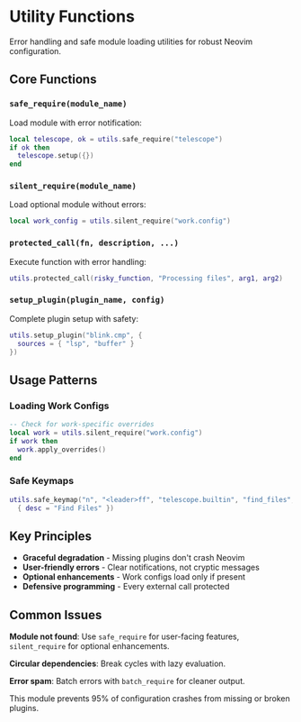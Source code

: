 # Utility Functions

Error handling and safe module loading utilities for robust Neovim configuration.

## Core Functions

### `safe_require(module_name)`

Load module with error notification:

```lua
local telescope, ok = utils.safe_require("telescope")
if ok then
  telescope.setup({})
end
```

### `silent_require(module_name)`

Load optional module without errors:

```lua
local work_config = utils.silent_require("work.config")
```

### `protected_call(fn, description, ...)`

Execute function with error handling:

```lua
utils.protected_call(risky_function, "Processing files", arg1, arg2)
```

### `setup_plugin(plugin_name, config)`

Complete plugin setup with safety:

```lua
utils.setup_plugin("blink.cmp", {
  sources = { "lsp", "buffer" }
})
```

## Usage Patterns

### Loading Work Configs

```lua
-- Check for work-specific overrides
local work = utils.silent_require("work.config")
if work then
  work.apply_overrides()
end
```

### Safe Keymaps

```lua
utils.safe_keymap("n", "<leader>ff", "telescope.builtin", "find_files",
  { desc = "Find Files" })
```

## Key Principles

- **Graceful degradation** - Missing plugins don't crash Neovim
- **User-friendly errors** - Clear notifications, not cryptic messages
- **Optional enhancements** - Work configs load only if present
- **Defensive programming** - Every external call protected

## Common Issues

**Module not found**: Use `safe_require` for user-facing features, `silent_require` for optional enhancements.

**Circular dependencies**: Break cycles with lazy evaluation.

**Error spam**: Batch errors with `batch_require` for cleaner output.

This module prevents 95% of configuration crashes from missing or broken plugins.
